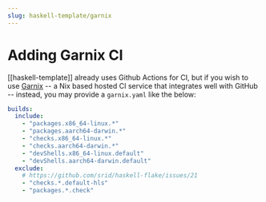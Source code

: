 ```yaml
---
slug: haskell-template/garnix
---
```


# Adding Garnix CI

[[haskell-template]] already uses Github Actions for CI, but if you wish to use [Garnix](https://garnix.io/) -- a Nix based hosted CI service that integrates well with GitHub -- instead, you may provide a `garnix.yaml` like the below:

```yaml
builds:
  include:
    - "packages.x86_64-linux.*"
    - "packages.aarch64-darwin.*"
    - "checks.x86_64-linux.*"
    - "checks.aarch64-darwin.*"
    - "devShells.x86_64-linux.default"
    - "devShells.aarch64-darwin.default"
  exclude:
    # https://github.com/srid/haskell-flake/issues/21
    - "checks.*.default-hls"
    - "packages.*.check"
```
